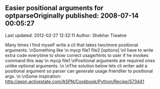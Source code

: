 ## Easier positional arguments for optparseOriginally published: 2008-07-14 00:05:27 
Last updated: 2012-02-27 12:32:11 
Author: Shekhar Tiwatne 
 
Many times I find myself write a cli that takes two/more positional arguments.\nSomething like\n  mycp file1 file2 [options]\nI have to write extra code everytime to show correct usage/hints to user if he invokes command this way\n mycp file1\nPositional arguments are required ones unlike optional arguments.\n\nThe solution below lets cli writer add a positional argument so parser can generate usage friendlier to positional args.\n\nSome inspiration: http://aspn.activestate.com/ASPN/Cookbook/Python/Recipe/573441